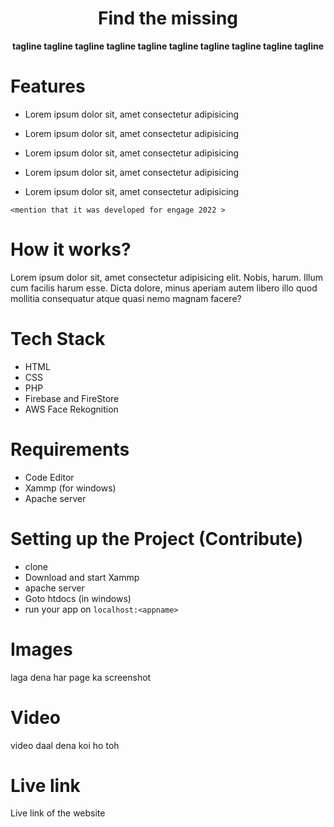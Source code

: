 <center>

  # Find the missing

**tagline tagline tagline tagline tagline tagline tagline tagline tagline tagline**
</center>

# Features
* Lorem ipsum dolor sit, amet consectetur adipisicing 

* Lorem ipsum dolor sit, amet consectetur adipisicing 

* Lorem ipsum dolor sit, amet consectetur adipisicing 

* Lorem ipsum dolor sit, amet consectetur adipisicing 

* Lorem ipsum dolor sit, amet consectetur adipisicing 

`<mention that it was developed for engage 2022 >`

# How it works?
Lorem ipsum dolor sit, amet consectetur adipisicing elit. Nobis, harum. Illum cum facilis harum esse. Dicta dolore, minus aperiam autem libero illo quod mollitia consequatur atque quasi nemo magnam facere?


# Tech Stack

* HTML
* CSS
* PHP
* Firebase and FireStore
* AWS Face Rekognition


# Requirements

* Code Editor
* Xammp (for windows)
* Apache server

# Setting up the Project (Contribute)

* clone
* Download and start Xammp
* apache server
* Goto htdocs (in windows)
* run your app on `localhost:<appname>`

# Images

laga dena har page ka screenshot


# Video

video daal dena koi ho toh

# Live link

Live link of the website